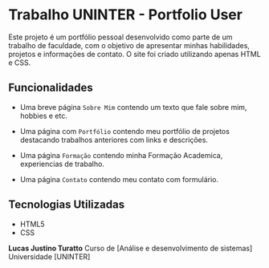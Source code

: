 # Trabalho UNINTER - Portfolio User

Este projeto é um portfólio pessoal desenvolvido como parte de um trabalho de faculdade, com o objetivo de apresentar minhas habilidades, projetos e informações de contato. O site foi criado utilizando apenas HTML e CSS.

## Funcionalidades

- Uma breve página `Sobre Mim` contendo um texto que fale sobre mim, hobbies e etc.

- Uma página com  `Portfólio` contendo meu portfólio de projetos destacando trabalhos anteriores com links e descrições.

- Uma página `Formação` contendo minha Formação Academica, experiencias de trabalho.

- Uma página `Contato` contendo meu contato com formulário.


## Tecnologias Utilizadas

- HTML5
- CSS

**Lucas Justino Turatto**
Curso de [Análise e desenvolvimento de sistemas]
Universidade [UNINTER]
